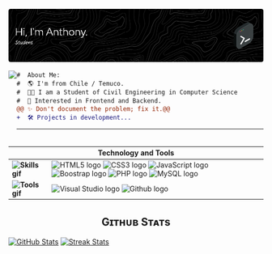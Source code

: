 ![Header](./header3.png)
<!-- Profile Picture -->
<img align="left" height="150" src="https://user-images.githubusercontent.com/74038190/216655859-f66df97b-6767-4ab2-b6f4-a9cba3ff3591.gif"/>

<!-- Description -->
```diff
#  About Me:
#  🌎 I'm from Chile / Temuco.
#  👨‍💻 I am a Student of Civil Engineering in Computer Science
#  🚀 Interested in Frontend and Backend.
@@ ✨ Don't document the problem; fix it.@@
+  🛠️ Projects in development...
```
---
<table align="center">
    <thead>
        <tr>
            <th colspan="2" align="center">Technology and Tools</th>
        </tr>
    </thead>
    <tbody>
        <tr>
            <td style="font-weight: bold; padding-right: 10px; vertical-align: center; border: none;">
                <img src="https://media2.giphy.com/media/QssGEmpkyEOhBCb7e1/giphy.gif?cid=ecf05e47a0n3gi1bfqntqmob8g9aid1oyj2wr3ds3mg700bl&rid=giphy.gif" width="30" alt="Skills gif">
            </td>
            <td>
                <img src="https://i.giphy.com/media/XAxylRMCdpbEWUAvr8/200.webp" width="52" alt="HTML5 logo" />
                <img src="https://i.giphy.com/media/fsEaZldNC8A1PJ3mwp/200.webp" width="52" alt="CSS3 logo" />
                <img src="https://i.giphy.com/media/ln7z2eWriiQAllfVcn/200w.webp" width="50" alt="JavaScript logo" />
                <img src="https://i.giphy.com/media/Sr8xDpMwVKOHUWDVRD/200.webp" width="50" alt="Boostrap logo" />
                <img src="https://i.giphy.com/media/JqDcpPX8vWahUny0pE/200.webp" width="72" alt="PHP logo" />
                <img src="https://cdn.jsdelivr.net/gh/devicons/devicon/icons/mysql/mysql-original.svg" width="50" alt="MySQL logo" />
            </td>
        </tr>
        <tr>
            <td style="font-weight: bold; padding-right: 10px; vertical-align: center; border: none;">
                <img src="https://media.giphy.com/media/TEnXkcsHrP4YedChhA/giphy.gif" width="30" alt="Tools gif">
            </td>
            <td>
                <img src="https://img.icons8.com/color/48/000000/visual-studio-code-2019.png" width="50" alt="Visual Studio logo" />
                <img src="https://img.icons8.com/fluent/48/000000/github.png" width="55" alt="Github logo" />
            </td>
        </tr>
    </tbody>
</table>
<!--Github stats Table--> 
<h2 align="center"> Gɪᴛʜᴜʙ Sᴛᴀᴛs </h2>

[![GitHub Stats](https://github-readme-stats.vercel.app/api?username=A-Garcia0510&theme=dark&hide_border=true&include_all_commits=false&count_private=false)](https://github.com/anuraghazra/github-readme-stats)
[![Streak Stats](https://github-readme-streak-stats.herokuapp.com/?user=A-Garcia0510&theme=dark&hide_border=true)](https://github.com/the-pudding-company/github-readme-streak-stats)




